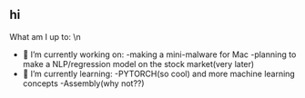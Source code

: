 ## hi
What am I up to: \n
- 🔭 I’m currently working on:
-making a mini-malware for Mac
-planning to make a NLP/regression model on the stock market(very later) 
- 🌱 I’m currently learning:
-PYTORCH(so cool) and more machine learning concepts 
-Assembly(why not??)

